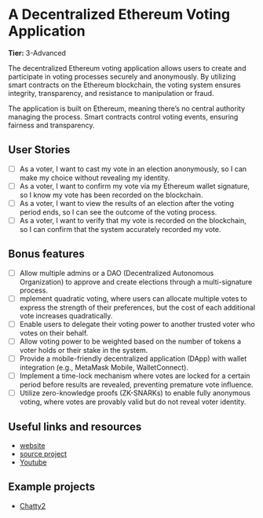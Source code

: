 # A Decentralized Ethereum Voting Application


**Tier:** 3-Advanced

The decentralized Ethereum voting application allows users to create and participate in voting processes securely and anonymously. By utilizing smart contracts on the Ethereum blockchain, the voting system ensures integrity, transparency, and resistance to manipulation or fraud.

The application is built on Ethereum, meaning there’s no central authority managing the process. Smart contracts control voting events, ensuring fairness and transparency.

## User Stories

-   [ ] As a voter, I want to cast my vote in an election anonymously, so I can make my choice without revealing my identity.
-   [ ] As a voter, I want to confirm my vote via my Ethereum wallet signature, so I know my vote has been recorded on the blockchain.
-   [ ] As a voter, I want to view the results of an election after the voting period ends, so I can see the outcome of the voting process.
-   [ ] As a voter, I want to verify that my vote is recorded on the blockchain, so I can confirm that the system accurately recorded my vote.
## Bonus features

-   [ ] Allow multiple admins or a DAO (Decentralized Autonomous Organization) to approve and create elections through a multi-signature process.
-   [ ] mplement quadratic voting, where users can allocate multiple votes to express the strength of their preferences, but the cost of each additional vote increases quadratically.
-   [ ] Enable users to delegate their voting power to another trusted voter who votes on their behalf.
-   [ ] Allow voting power to be weighted based on the number of tokens a voter holds or their stake in the system.
-   [ ] Provide a mobile-friendly decentralized application (DApp) with wallet integration (e.g., MetaMask Mobile, WalletConnect).
-   [ ] Implement a time-lock mechanism where votes are locked for a certain period before results are revealed, preventing premature vote influence.
-   [ ] Utilize zero-knowledge proofs (ZK-SNARKs) to enable fully anonymous voting, where votes are provably valid but do not reveal voter identity.

## Useful links and resources

-   [website](https://www.theinsaneapp.com/2022/05/best-web3-projects.html)
-   [source project](https://github.com/dappuniversity/election)
-   [Youtube](https://www.youtube.com/watch?v=3681ZYbDSSk)

## Example projects

-   [Chatty2](https://github.com/Mattie432/EthVote-Blockchain-Voting-System) 

